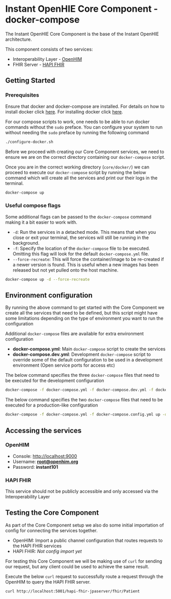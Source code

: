 
# Instant OpenHIE Core Component - docker-compose

The Instant OpenHIE Core Component is the base of the Instant OpenHIE architecture.

This component consists of two services:

* Interoperability Layer - [OpenHIM](http://openhim.org/)
* FHIR Server - [HAPI FHIR](https://hapifhir.io/)

## Getting Started

### Prerequisites

Ensure that docker and docker-compose are installed. For details on how to install docker click [here](https://linuxize.com/post/how-to-install-and-use-docker-compose-on-ubuntu-18-04/). For installing docker click [here](https://linuxize.com/post/how-to-install-and-use-docker-on-ubuntu-18-04/).

For our compose scripts to work, one needs to be able to run docker commands without the `sudo` preface. You can configure your system to run without needing the `sudo` preface by running the following command

```bash
./configure-docker.sh
```

Before we proceed with creating our Core Component services, we need to ensure we are on the correct directory containing our `docker-compose` script.

Once you are in the correct working directory (`core/docker/`) we can proceed to execute our `docker-compose` script by running the below command which will create all the services and print our their logs in the terminal.

```bash
docker-compose up
```

### Useful compose flags

Some additional flags can be passed to the `docker-compose` command making it a bit easier to work with.

* `-d`: Run the services in a detached mode. This means that when you close or exit your terminal, the services will still be running in the background.
* `-f`: Specify the location of the `docker-compose` file to be executed. Omitting this flag will look for the default `docker-compose.yml` file.
* `--force-recreate`: This will force the container/image to be re-created if a newer version is found. This is useful when a new images has been released but not yet pulled onto the host machine.

```bash
docker-compose up -d --force-recreate
```

## Environment configuration

By running the above command to get started with the Core Component we create all the services that need to be defined, but this script might have some limitations depending on the type of environment you want to run the configuration

Additional `docker-compose` files are available for extra environment configuration

* **docker-compose.yml**: Main `docker-compose` script to create the services
* **docker-compose.dev.yml**: Development `docker-compose` script to override some of the default configuration to be used in a development environment (Open service ports for access etc)

The below command specifies the three `docker-compose` files that need to be executed for the development configuration

```bash
docker-compose -f docker-compose.yml -f docker-compose.dev.yml -f docker-compose.config.yml up -d
```

The below command specifies the two `docker-compose` files that need to be executed for a production-like configuration

```bash
docker-compose -f docker-compose.yml -f docker-compose.config.yml up -d
```

## Accessing the services

### OpenHIM

* Console: <http://localhost:9000>
* Username: **root@openhim.org**
* Password: **instant101**

### HAPI FHIR

This service should not be publicly accessible and only accessed via the Interoperability Layer

## Testing the Core Component

As part of the Core Component setup we also do some initial importation of config for connecting the services together.

* OpenHIM: Import a public channel configuration that routes requests to the HAPI FHIR services
* HAPI FHIR: *Not config import yet*

For testing this Core Component we will be making use of `curl` for sending our request, but any client could be used to achieve the same result.

Execute the below `curl` request to successfully route a request through the OpenHIM to query the HAPI FHIR server.

```bash
curl http://localhost:5001/hapi-fhir-jpaserver/fhir/Patient
```
